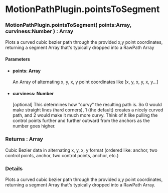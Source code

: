 # MotionPathPlugin.pointsToSegment

### MotionPathPlugin.pointsToSegment( points:Array, curviness:Number ) : Array

Plots a curved cubic bezier path through the provided x,y point coordinates, returning a segment Array that's typically dropped into a RawPath Array

#### Parameters

* #### **points**: Array

  An Array of alternating x, y, x, y point coordinates like \[x, y, x, y, x, y...]

* #### **curviness**: Number

  \[optional] This determines how "curvy" the resulting path is. So 0 would make straight lines (hard corners), 1 (the default) creates a nicely curved path, and 2 would make it much more curvy. Think of it like pulling the control points further and further outward from the anchors as the number goes higher.

### Returns : Array[​](#returns--array "Direct link to Returns : Array")

Cubic Bezier data in alternating x, y, x, y format (ordered like: anchor, two control points, anchor, two control points, anchor, etc.)

### Details[​](#details "Direct link to Details")

Plots a curved cubic bezier path through the provided x,y point coordinates, returning a segment Array that's typically dropped into a RawPath Array.
